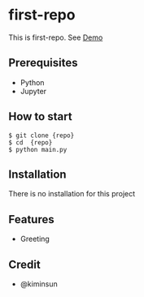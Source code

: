 # first-repo

This is first-repo. See [Demo](https://www.google.com/)

## Prerequisites

- Python
- Jupyter

## How to start

```shell
$ git clone {repo}
$ cd  {repo}
$ python main.py
```

## Installation

There is no installation for this project

## Features

- Greeting

## Credit

- @kiminsun
